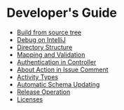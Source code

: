Developer's Guide
========
 * [Build from source tree](build.md)
 * [Debug on IntelliJ](debug.md)
 * [Directory Structure](directory.md)
 * [Mapping and Validation](validation.md)
 * [Authentication in Controller](authenticator.md)
 * [About Action in Issue Comment](comment_action.md)
 * [Activity Types](activity.md)
 * [Automatic Schema Updating](auto_update.md)
 * [Release Operation](release.md)
 * [Licenses](licenses.md)
